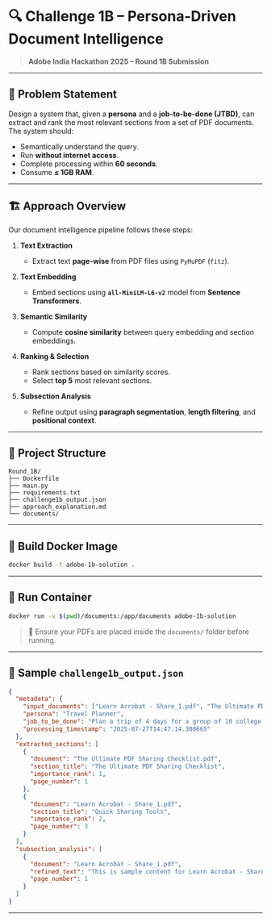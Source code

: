 # 🔍 Challenge 1B – Persona-Driven Document Intelligence

> **Adobe India Hackathon 2025 – Round 1B Submission**  

---

## 🧩 Problem Statement

Design a system that, given a **persona** and a **job-to-be-done (JTBD)**, can extract and rank the most relevant sections from a set of PDF documents. The system should:

- Semantically understand the query.
- Run **without internet access**.
- Complete processing within **60 seconds**.
- Consume **≤ 1GB RAM**.

---

## 🏗️ Approach Overview

Our document intelligence pipeline follows these steps:

1. **Text Extraction**  
   - Extract text **page-wise** from PDF files using `PyMuPDF` (`fitz`).

2. **Text Embedding**  
   - Embed sections using **`all-MiniLM-L6-v2`** model from **Sentence Transformers**.

3. **Semantic Similarity**  
   - Compute **cosine similarity** between query embedding and section embeddings.

4. **Ranking & Selection**  
   - Rank sections based on similarity scores.
   - Select **top 5** most relevant sections.

5. **Subsection Analysis**  
   - Refine output using **paragraph segmentation**, **length filtering**, and **positional context**.

---

## 📁 Project Structure

```
Round_1B/
├── Dockerfile
├── main.py
├── requirements.txt
├── challenge1b_output.json
├── approach_explanation.md
└── documents/
```

---

## 🐳 Build Docker Image

```bash
docker build -t adobe-1b-solution .
```

---

## 🚀 Run Container

```bash
docker run -v $(pwd)/documents:/app/documents adobe-1b-solution
```

> 📝 Ensure your PDFs are placed inside the `documents/` folder before running.

---

## 🧾 Sample `challenge1b_output.json`

```json
{
  "metadata": {
    "input_documents": ["Learn Acrobat - Share_1.pdf", "The Ultimate PDF Sharing Checklist.pdf"],
    "persona": "Travel Planner",
    "job_to_be_done": "Plan a trip of 4 days for a group of 10 college friends.",
    "processing_timestamp": "2025-07-27T14:47:14.300665"
  },
  "extracted_sections": [
    {
      "document": "The Ultimate PDF Sharing Checklist.pdf",
      "section_title": "The Ultimate PDF Sharing Checklist",
      "importance_rank": 1,
      "page_number": 1
    },
    {
      "document": "Learn Acrobat - Share_1.pdf",
      "section_title": "Quick Sharing Tools",
      "importance_rank": 2,
      "page_number": 3
    }
  ],
  "subsection_analysis": [
    {
      "document": "Learn Acrobat - Share_1.pdf",
      "refined_text": "This is sample content for Learn Acrobat - Share_1...",
      "page_number": 1
    }
  ]
}
```

---
